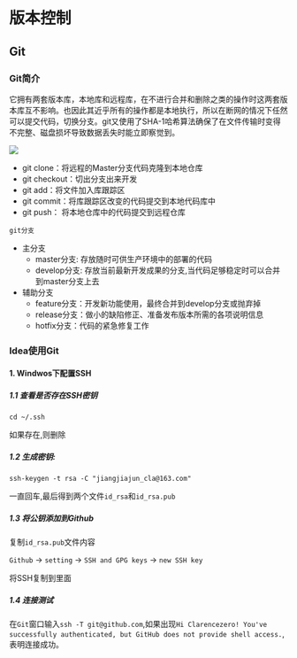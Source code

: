 # 				版本控制

## Git

### Git简介

它拥有两套版本库，本地库和远程库，在不进行合并和删除之类的操作时这两套版本库互不影响。也因此其近乎所有的操作都是本地执行，所以在断网的情况下任然可以提交代码，切换分支。git又使用了SHA-1哈希算法确保了在文件传输时变得不完整、磁盘损坏导致数据丢失时能立即察觉到。

![](C:\Users\0214\Desktop\Markdown文档图片\git示意图.jpg)

- git clone：将远程的Master分支代码克隆到本地仓库 
- git checkout：切出分支出来开发
- git add：将文件加入库跟踪区
- git commit：将库跟踪区改变的代码提交到本地代码库中
- git push： 将本地仓库中的代码提交到远程仓库 

`git分支`

- 主分支 
  - master分支: 存放随时可供生产环境中的部署的代码
  - develop分支: 存放当前最新开发成果的分支,当代码足够稳定时可以合并到master分支上去
- 辅助分支
  - feature分支：开发新功能使用，最终合并到develop分支或抛弃掉
  - release分支：做小的缺陷修正、准备发布版本所需的各项说明信息
  - hotfix分支：代码的紧急修复工作 

### Idea使用Git

#### 1. Windwos下配置SSH

##### 1.1 查看是否存在SSH密钥

`cd ~/.ssh`

如果存在,则删除

##### 1.2 生成密钥:

`ssh-keygen -t rsa -C "jiangjiajun_cla@163.com"`

 一直回车,最后得到两个文件`id_rsa`和`id_rsa.pub`

##### 1.3 将公钥添加到Github

复制`id_rsa.pub`文件内容

`Github`  ->  `setting`  ->  `SSH and GPG keys` -> `new SSH key`

将SSH复制到里面

##### 1.4 连接测试

在`Git`窗口输入`ssh -T git@github.com`,如果出现`Hi Clarencezero! You've successfully authenticated, but GitHub does not provide shell access.`,表明连接成功。





























































































































